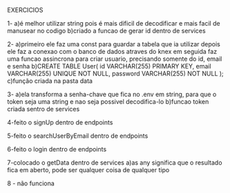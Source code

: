EXERCICIOS

1-
a)é melhor utilizar string pois é mais dificil de decodificar e mais facil de manusear no codigo
b)criado a funcao de gerar id dentro de services

2-
a)primeiro ele faz uma const para guardar a tabela que ia utilizar
depois ele faz a conexao com o banco de dados atraves do knex
em seguida faz uma funcao assincrona para criar usuario, precisando somente do id, email e senha
b)CREATE TABLE User(
id VARCHAR(255) PRIMARY KEY,
email VARCHAR(255) UNIQUE NOT NULL,
password VARCHAR(255) NOT NULL
);
c)função criada na pasta data

3-
a)ela transforma a senha-chave que fica no .env em string, para que o token seja uma string 
e nao seja possivel decodifica-lo
b)funcao token criada sentro de services

4-feito o signUp dentro de endpoints

5-feito o searchUserByEmail dentro de endpoints

6-feito o login dentro de endpoints

7-colocado o getData dentro de services
a)as any significa que o resultado fica em aberto, pode ser qualquer coisa de qualquer tipo

8 - não funciona